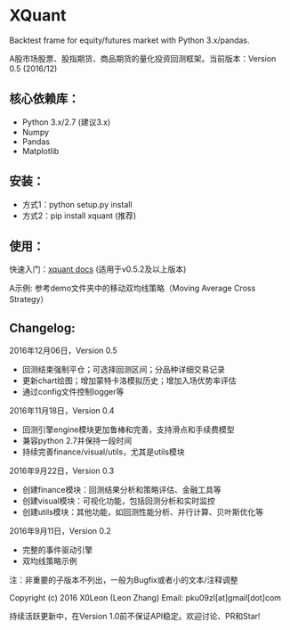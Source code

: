 # XQuant

Backtest frame for equity/futures market with Python 3.x/pandas.

A股市场股票、股指期货、商品期货的量化投资回测框架。当前版本：Version 0.5 (2016/12)

## 核心依赖库：

* Python 3.x/2.7 (建议3.x)
* Numpy
* Pandas
* Matplotlib

## 安装：

* 方式1：python setup.py install
* 方式2：pip install xquant (推荐)

## 使用：

快速入门：[xquant docs](http://www.domuse.com/XQuant/) (适用于v0.5.2及以上版本)

A示例: 参考demo文件夹中的移动双均线策略（Moving Average Cross Strategy）

## Changelog:

2016年12月06日，Version 0.5

* 回测结束强制平仓；可选择回测区间；分品种详细交易记录
* 更新chart绘图；增加蒙特卡洛模拟历史；增加入场优势率评估
* 通过config文件控制logger等

2016年11月18日，Version 0.4

* 回测引擎engine模块更加鲁棒和完善，支持滑点和手续费模型
* 兼容python 2.7并保持一段时间
* 持续完善finance/visual/utils，尤其是utils模块

2016年9月22日，Version 0.3

* 创建finance模块：回测结果分析和策略评估、金融工具等
* 创建visual模块：可视化功能，包括回测分析和实时监控
* 创建utils模块：其他功能，如回测性能分析、并行计算、贝叶斯优化等

2016年9月11日，Version 0.2

* 完整的事件驱动引擎
* 双均线策略示例

注：非重要的子版本不列出，一般为Bugfix或者小的文本/注释调整

Copyright (c) 2016 X0Leon (Leon Zhang) Email: pku09zl[at]gmail[dot]com

持续活跃更新中，在Version 1.0前不保证API稳定。欢迎讨论、PR和Star!
